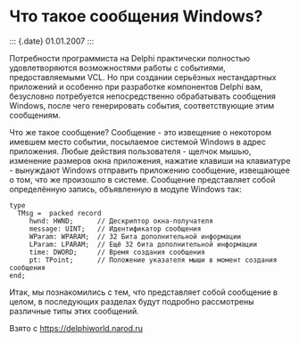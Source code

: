 Что такое сообщения Windows?
============================

::: {.date}
01.01.2007
:::

Потребности программиста на Delphi практически полностью удовлетворяются
возможностями работы с событиями, предоставляемыми VCL. Но при создании
серьёзных нестандартных приложений и особенно при разработке компонентов
Delphi вам, безусловно потребуется непосредственно обрабатывать
сообщения Windows, после чего генерировать события, соответствующие этим
сообщениям.

Что же такое сообщение? Сообщение - это извещение о некотором имевшем
место событии, посылаемое системой Windows в адрес приложения. Любые
действия пользователя - щелчок мышью, изменение размеров окна
приложения, нажатие клавиши на клавиатуре - вынуждают Windows отправить
приложению сообщение, извещающее о том, что же произошло в системе.
Сообщение представляет собой определённую запись, объявленную в модуле
Windows так:

    type
      TMsg =  packed record
         hwnd: HWND;      // Дескриптор окна-получателя
         message: UINT;   // Идентификатор сообщения
         WParam: WPARAM;  // 32 Бита дополнительной информации
         LParam: LPARAM;  // Ещё 32 бита дополнительной информации
         time: DWORD;     // Время создания сообщения
         pt: TPoint;      // Положение указателя мыши в момент создания сообщения
    end;

Итак, мы познакомились с тем, что представляет собой сообщение в целом,
в последующих разделах будут подробно рассмотрены различные типы этих
сообщений.

Взято с <https://delphiworld.narod.ru>
